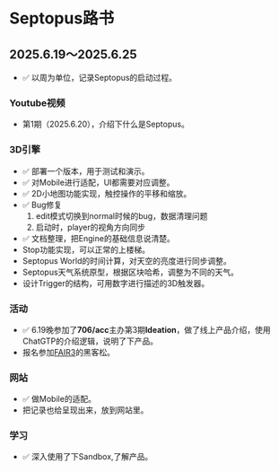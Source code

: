# Septopus路书

## 2025.6.19～2025.6.25

* ✅ 以周为单位，记录Septopus的启动过程。

### Youtube视频

* 第1期（2025.6.20），介绍下什么是Septopus。

### 3D引擎

* ✅ 部署一个版本，用于测试和演示。
* ✅ 对Mobile进行适配，UI都需要对应调整。
* ✅ 2D小地图功能实现，触控操作的平移和缩放。
* ✅ Bug修复
    1. edit模式切换到normal时候的bug，数据清理问题
    2. 启动时，player的视角方向同步
* ✅ 文档整理，把Engine的基础信息说清楚。
* Stop功能实现，可以正常的上楼梯。
* Septopus World的时间计算，对天空的亮度进行同步调整。
* Septopus天气系统原型，根据区块哈希，调整为不同的天气。
* 设计Trigger的结构，可用数字进行描述的3D触发器。

### 活动

* ✅ 6.19晚参加了**706/acc**主办第3期**Ideation**，做了线上产品介绍，使用ChatGTP的介绍逻辑，说明了下产品。
* 报名参加[FAIR3](https://mp.weixin.qq.com/s/Y30gXokTbNCPRtqTxoopSw)的黑客松。

### 网站

* ✅ 做Mobile的适配。
* 把记录也给呈现出来，放到网站里。

### 学习

* ✅ 深入使用了下Sandbox,了解产品。